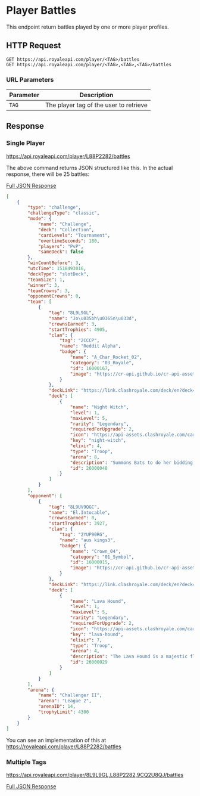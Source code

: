 # Player Battles

This endpoint return battles played by one or more player profiles.

## HTTP Request

`GET https://api.royaleapi.com/player/<TAG>/battles`    
`GET https://api.royaleapi.com/player/<TAG>,<TAG>,<TAG>/battles`

### URL Parameters

Parameter | Description
--- | ---
`TAG` | The player tag of the user to retrieve

## Response

### Single Player
https://api.royaleapi.com/player/L88P2282/battles

The above command returns JSON structured like this. In the actual response, there will be 25 battles:

<a href="/json/player_battles_8L9L9GL.json">Full JSON Response</a>

```json
[
    {
        "type": "challenge",
        "challengeType": "classic",
        "mode": {
            "name": "Challenge",
            "deck": "Collection",
            "cardLevels": "Tournament",
            "overtimeSeconds": 180,
            "players": "PvP",
            "sameDeck": false
        },
        "winCountBefore": 3,
        "utcTime": 1518493016,
        "deckType": "slotDeck",
        "teamSize": 1,
        "winner": 3,
        "teamCrowns": 3,
        "opponentCrowns": 0,
        "team": [
            {
                "tag": "8L9L9GL",
                "name": "Jo\u035bh\u0365n\u033d",
                "crownsEarned": 3,
                "startTrophies": 4905,
                "clan": {
                    "tag": "2CCCP",
                    "name": "Reddit Alpha",
                    "badge": {
                        "name": "A_Char_Rocket_02",
                        "category": "03_Royale",
                        "id": 16000167,
                        "image": "https://cr-api.github.io/cr-api-assets/badges/A_Char_Rocket_02.png"
                    }
                },
                "deckLink": "https://link.clashroyale.com/deck/en?deck=26000048;26000027;26000041;28000009;26000036;26000046;26000039;28000008",
                "deck": [
                    {
                        "name": "Night Witch",
                        "level": 1,
                        "maxLevel": 5,
                        "rarity": "Legendary",
                        "requiredForUpgrade": 2,
                        "icon": "https://api-assets.clashroyale.com/cards/300/NpCrXDEDBBJgNv9QrBAcJmmMFbS7pe3KCY8xJ5VB18A.png",
                        "key": "night-witch",
                        "elixir": 4,
                        "type": "Troop",
                        "arena": 8,
                        "description": "Summons Bats to do her bidding, even after death! If you get too close, she isn't afraid of pitching in with her mean-looking battle staff.",
                        "id": 26000048
                    }
                ]
            }
        ],
        "opponent": [
            {
                "tag": "8L9UV9QGC",
                "name": "El.Intocable",
                "crownsEarned": 0,
                "startTrophies": 3927,
                "clan": {
                    "tag": "2YUP90RG",
                    "name": "aus kings3",
                    "badge": {
                        "name": "Crown_04",
                        "category": "01_Symbol",
                        "id": 16000015,
                        "image": "https://cr-api.github.io/cr-api-assets/badges/Crown_04.png"
                    }
                },
                "deckLink": "https://link.clashroyale.com/deck/en?deck=26000029;26000001;26000013;26000025;26000048;28000013;28000001;28000012",
                "deck": [
                    {
                        "name": "Lava Hound",
                        "level": 1,
                        "maxLevel": 5,
                        "rarity": "Legendary",
                        "requiredForUpgrade": 2,
                        "icon": "https://api-assets.clashroyale.com/cards/300/unicRQ975sBY2oLtfgZbAI56ZvaWz7azj-vXTLxc0r8.png",
                        "key": "lava-hound",
                        "elixir": 7,
                        "type": "Troop",
                        "arena": 4,
                        "description": "The Lava Hound is a majestic flying beast that attacks buildings. The Lava Pups are less majestic angry babies that attack anything.",
                        "id": 26000029
                    }
                ]
            }
        ],
        "arena": {
            "name": "Challenger II",
            "arena": "League 2",
            "arenaID": 14,
            "trophyLimit": 4300
        }
    }
]
```
You can see an implementation of this at https://royaleapi.com/player/L88P2282/battles

### Multiple Tags
https://api.royaleapi.com/player/8L9L9GL,L88P2282,9CQ2U8QJ/battles

<a href="/json/player_battles_8L9L9GL,L88P2282,9CQ2U8QJ.json">Full JSON Response</a>